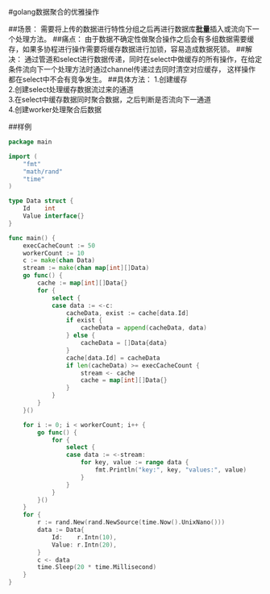 #golang数据聚合的优雅操作

##场景：
需要将上传的数据进行特性分组之后再进行数据库**批量**插入或流向下一个处理方法。
##痛点：
由于数据不确定性做聚合操作之后会有多组数据需要缓存，如果多协程进行操作需要将缓存数据进行加锁，容易造成数据死锁。
##解决：
通过管道和select进行数据传递，同时在select中做缓存的所有操作，在给定条件流向下一个处理方法时通过channel传递过去同时清空对应缓存，
这样操作都在select中不会有竞争发生。
##具体方法：
1.创建缓存  
2.创建select处理缓存数据流过来的通道  
3.在select中缓存数据同时聚合数据，之后判断是否流向下一通道  
4.创建worker处理聚合后数据

##样例

```go
package main

import (
	"fmt"
	"math/rand"
	"time"
)

type Data struct {
	Id    int
	Value interface{}
}

func main() {
	execCacheCount := 50
	workerCount := 10
	c := make(chan Data)
	stream := make(chan map[int][]Data)
	go func() {
		cache := map[int][]Data{}
		for {
			select {
			case data := <-c:
				cacheData, exist := cache[data.Id]
				if exist {
					cacheData = append(cacheData, data)
				} else {
					cacheData = []Data{data}
				}
				cache[data.Id] = cacheData
				if len(cacheData) >= execCacheCount {
					stream <- cache
					cache = map[int][]Data{}
				}
			}
		}
	}()

	for i := 0; i < workerCount; i++ {
		go func() {
			for {
				select {
				case data := <-stream:
					for key, value := range data {
						fmt.Println("key:", key, "values:", value)
					}
				}
			}
		}()
	}
	for {
		r := rand.New(rand.NewSource(time.Now().UnixNano()))
		data := Data{
			Id:    r.Intn(10),
			Value: r.Intn(20),
		}
		c <- data
		time.Sleep(20 * time.Millisecond)
	}
}
```